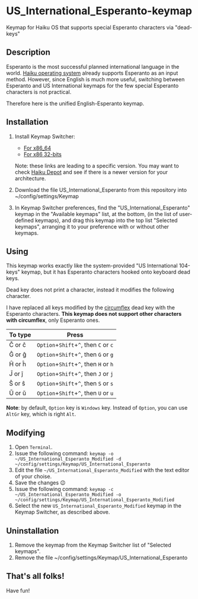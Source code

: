 # US_International_Esperanto-keymap
Keymap for Haiku OS that supports special Esperanto characters via "dead-keys"

## Description

Esperanto is the most successful planned international language in the world.
[Haiku operating system](https://www.haiku-os.org) already supports Esperanto
as an input method. However, since English is much more useful, switching
between Esperanto and US International keymaps for the few special Esperanto
characters is not practical.

Therefore here is the unified English-Esperanto keymap.

## Installation

1. Install Keymap Switcher:
   - [For x86_64](https://depot.haiku-os.org/#!/pkg/keymapswitcher/haikuports/1/2/7.11/-/8/x86_64)
   - [For x86 32-bits](https://depot.haiku-os.org/#!/pkg/keymapswitcher/haikuports/1/2/7.11/-/8/x86_gcc2)
   
   Note: these links are leading to a specific version. You may want to check [Haiku Depot](https://depot.haiku-os.org)
   and see if there is a newer version for your architecture.
   
2. Download the file US_International_Esperanto from this repository into ~/config/settings/Keymap

3. In Keymap Switcher preferences, find the "US_International_Esperanto" keymap in the
   "Available keymaps" list, at the bottom, (in the list of user-defined keymaps), and 
   drag this keymap into the top list "Selected keymaps", arranging it to your preference
   with or without other keymaps.
   
## Using

This keymap works exactly like the system-provided "US International 104-keys" keymap, but
it has Esperanto characters hooked onto keyboard dead keys.

Dead key does not print a character, instead it modifies the following character.

I have replaced all keys modified by the [circumflex](https://en.wikipedia.org/wiki/Circumflex)
dead key with the Esperanto characters. **This keymap does not support other characters with circumflex**,
only Esperanto ones. 

| To type | Press                                 |
| ------- | ------------------------------------- |
|  Ĉ or ĉ | `Option`+`Shift`+`^`, then `C` or `c` |
|  Ĝ or ĝ | `Option`+`Shift`+`^`, then `G` or `g` |
|  Ĥ or ĥ | `Option`+`Shift`+`^`, then `H` or `h` |
|  Ĵ or ĵ | `Option`+`Shift`+`^`, then `J` or `j` |
|  Ŝ or ŝ | `Option`+`Shift`+`^`, then `S` or `s` |
|  Ŭ or ŭ | `Option`+`Shift`+`^`, then `U` or `u` |

**Note**: by default, `Option` key is `Windows` key. Instead of `Option`, you can use `AltGr` key, which is right `Alt`.

## Modifying

1. Open `Terminal`.
2. Issue the following command: `keymap -o ~/US_International_Esperanto_Modified -d ~/config/settings/Keymap/US_International_Esperanto`
3. Edit the file `~/US_International_Esperanto_Modified` with the text editor of your choise.
4. Save the changes :wink:
5. Issue the following command: `keymap -c ~/US_International_Esperanto_Modified -o ~/config/settings/Keymap/US_International_Esperanto_Modified`
6. Select the new `US_International_Esperanto_Modified` keymap in the Keymap Switcher, as described above.

## Uninstallation

1. Remove the keymap from the Keymap Switcher list of "Selected keymaps".
2. Remove the file ~/config/settings/Keymap/US_International_Esperanto

## That's all folks!

Have fun!
